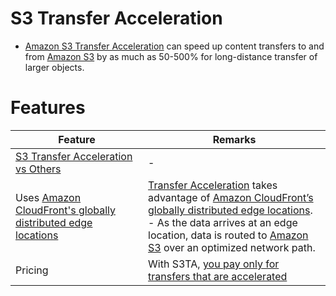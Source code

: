# S3 Transfer Acceleration
- [Amazon S3 Transfer Acceleration](https://aws.amazon.com/s3/transfer-acceleration/) can speed up content transfers to and from [Amazon S3](../../7_StorageServices/3_S3ObjectStorage/Readme.md) by as much as 50-500% for long-distance transfer of larger objects.

# Features

| Feature                                                                             | Remarks                                                                                                                                                                                                                                                                                                           |
|-------------------------------------------------------------------------------------|-------------------------------------------------------------------------------------------------------------------------------------------------------------------------------------------------------------------------------------------------------------------------------------------------------------------|
| [S3 Transfer Acceleration vs Others](AmazonCloudfrontVsGlobalAccelerator.md)        | -                                                                                                                                                                                                                                                                                                                 |
| Uses [Amazon CloudFront's globally distributed edge locations](AmazonCloudFront.md) | [Transfer Acceleration](AmazonCloudFront.md) takes advantage of [Amazon CloudFront’s globally distributed edge locations](AmazonCloudFront.md).<br/>- As the data arrives at an edge location, data is routed to [Amazon S3](../../7_StorageServices/3_S3ObjectStorage/Readme.md) over an optimized network path. |
| Pricing                                                                             | With S3TA, [you pay only for transfers that are accelerated](https://aws.amazon.com/s3/transfer-acceleration/)                                                                                                                                                                                                    |

